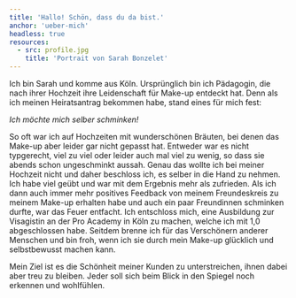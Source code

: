 ```yaml
---
title: 'Hallo! Schön, dass du da bist.'
anchor: 'ueber-mich'
headless: true
resources:
  - src: profile.jpg
    title: 'Portrait von Sarah Bonzelet'
---
```


Ich bin Sarah und komme aus Köln. Ursprünglich bin ich Pädagogin, die nach ihrer Hochzeit ihre Leidenschaft für Make-up entdeckt hat. Denn als ich meinen Heiratsantrag bekommen habe, stand eines für mich fest:

_Ich möchte mich selber schminken!_

So oft war ich auf Hochzeiten mit wunderschönen Bräuten, bei denen das Make-up aber leider gar nicht gepasst hat. Entweder war es nicht typgerecht, viel zu viel oder leider auch mal viel zu wenig, so dass sie abends schon ungeschminkt aussah. Genau das wollte ich bei meiner Hochzeit nicht und daher beschloss ich, es selber in die Hand zu nehmen. Ich habe viel geübt und war mit dem Ergebnis mehr als zufrieden. Als ich dann auch immer mehr positives Feedback von meinem Freundeskreis zu meinem Make-up erhalten habe und auch ein paar Freundinnen schminken durfte, war das Feuer entfacht. Ich entschloss mich, eine Ausbildung zur Visagistin an der Pro Academy in Köln zu machen, welche ich mit 1,0 abgeschlossen habe. Seitdem brenne ich für das Verschönern anderer Menschen und bin froh, wenn ich sie durch mein Make-up glücklich und selbstbewusst machen kann.

Mein Ziel ist es die Schönheit meiner Kunden zu unterstreichen, ihnen dabei aber treu zu bleiben. Jeder soll sich beim Blick in den Spiegel noch erkennen und wohlfühlen.
